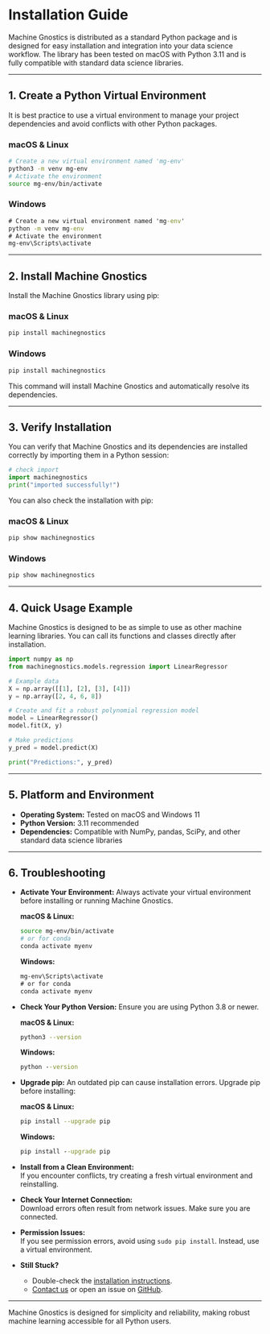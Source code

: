 # Installation Guide

Machine Gnostics is distributed as a standard Python package and is designed for easy installation and integration into your data science workflow. The library has been tested on macOS with Python 3.11 and is fully compatible with standard data science libraries.

---

## 1. Create a Python Virtual Environment

It is best practice to use a virtual environment to manage your project dependencies and avoid conflicts with other Python packages.

### macOS & Linux
```bash
# Create a new virtual environment named 'mg-env'
python3 -m venv mg-env
# Activate the environment
source mg-env/bin/activate
```

### Windows
```cmd
# Create a new virtual environment named 'mg-env'
python -m venv mg-env
# Activate the environment
mg-env\Scripts\activate
```

---

## 2. Install Machine Gnostics

Install the Machine Gnostics library using pip:

### macOS & Linux
```bash
pip install machinegnostics
```

### Windows
```cmd
pip install machinegnostics
```

This command will install Machine Gnostics and automatically resolve its dependencies.


---

## 3. Verify Installation

You can verify that Machine Gnostics and its dependencies are installed correctly by importing them in a Python session:

```python
# check import
import machinegnostics
print("imported successfully!")
```

You can also check the installation with pip:

### macOS & Linux
```bash
pip show machinegnostics
```

### Windows
```cmd
pip show machinegnostics
```

---

## 4. Quick Usage Example

Machine Gnostics is designed to be as simple to use as other machine learning libraries. You can call its functions and classes directly after installation.

```python
import numpy as np
from machinegnostics.models.regression import LinearRegressor

# Example data
X = np.array([[1], [2], [3], [4]])
y = np.array([2, 4, 6, 8])

# Create and fit a robust polynomial regression model
model = LinearRegressor()
model.fit(X, y)

# Make predictions
y_pred = model.predict(X)

print("Predictions:", y_pred)
```

---

## 5. Platform and Environment

- **Operating System:** Tested on macOS and Windows 11
- **Python Version:** 3.11 recommended
- **Dependencies:** Compatible with NumPy, pandas, SciPy, and other standard data science libraries

---

## 6. Troubleshooting

- **Activate Your Environment:**
  Always activate your virtual environment before installing or running Machine Gnostics.
  
  **macOS & Linux:**
  ```bash
  source mg-env/bin/activate
  # or for conda
  conda activate myenv
  ```
  **Windows:**
  ```cmd
  mg-env\Scripts\activate
  # or for conda
  conda activate myenv
  ```

- **Check Your Python Version:**
  Ensure you are using Python 3.8 or newer.
  
  **macOS & Linux:**
  ```bash
  python3 --version
  ```
  **Windows:**
  ```cmd
  python --version
  ```

- **Upgrade pip:**
  An outdated pip can cause installation errors. Upgrade pip before installing:
  
  **macOS & Linux:**
  ```bash
  pip install --upgrade pip
  ```
  **Windows:**
  ```cmd
  pip install --upgrade pip
  ```

- **Install from a Clean Environment:**  
  If you encounter conflicts, try creating a fresh virtual environment and reinstalling.

- **Check Your Internet Connection:**  
  Download errors often result from network issues. Make sure you are connected.

- **Permission Issues:**  
  If you see permission errors, avoid using `sudo pip install`. Instead, use a virtual environment.

- **Still Stuck?**  
  - Double-check the [installation instructions](installation.md).
  - [Contact us](contact.md) or open an issue on [GitHub](https://github.com/MachineGnostics/machinegnostics).

---

Machine Gnostics is designed for simplicity and reliability, making robust machine learning accessible for all Python users.
